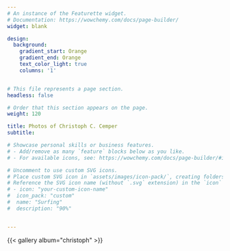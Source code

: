 ```yaml
---
# An instance of the Featurette widget.
# Documentation: https://wowchemy.com/docs/page-builder/
widget: blank

design:
  background:
    gradient_start: Orange
    gradient_end: Orange
    text_color_light: true
    columns: '1'


# This file represents a page section.
headless: false

# Order that this section appears on the page.
weight: 120

title: Photos of Christoph C. Cemper
subtitle:

# Showcase personal skills or business features.
# - Add/remove as many `feature` blocks below as you like.
# - For available icons, see: https://wowchemy.com/docs/page-builder/#icons

# Uncomment to use custom SVG icons.
# Place custom SVG icon in `assets/images/icon-pack/`, creating folders if necessary.
# Reference the SVG icon name (without `.svg` extension) in the `icon` field.
# - icon: "your-custom-icon-name"
#  icon_pack: "custom"
#  name: "Surfing"
#  description: "90%"


---
```



{{< gallery album="christoph" >}}
